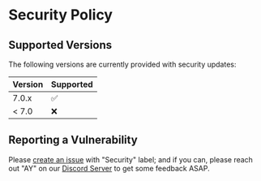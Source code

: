 # Security Policy

## Supported Versions

The following versions are currently provided with security updates:

| Version | Supported          |
|---------| ------------------ |
| 7.0.x   | :white_check_mark: |
| < 7.0   | :x:                |

## Reporting a Vulnerability

Please [create an issue](https://github.com/ActualLab/Fusion/issues)
with "Security" label; and if you can, please reach out "AY" on our 
[Discord Server] to get some feedback ASAP.

[Discord Server]: https://discord.gg/EKEwv6d
